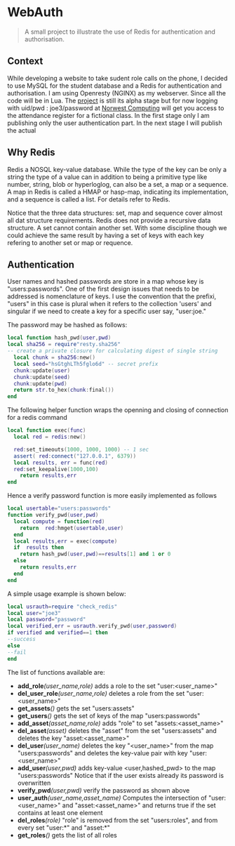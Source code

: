 # WebAuth
>A small project to illustrate the use of Redis for authentication and authorisation.

## Context
While developing a website to take sudent role calls on the phone, I decided to
use MySQL for the student database and a Redis for authentication and 
authorisation. I am using Openresty (NGINX) as my webserver. Since all the code 
will be in Lua. The [project](https://github.com/theSundayProgrammer/WebAuth) is still its alpha
stage but for now logging with uid/pwd : joe3/password  at 
[Norwest Computing](https://test.norwestcomputing.com.au/new_class) 
will get you access to the attendance register for a fictional class.
In the first stage only I am publishing only the user authentication part. In the 
next stage I will publish the actual 

## Why Redis
Redis a NOSQL key-value database. While the type of the key can be only a string
the type of a value can in addition to being a primitive type like number, string, blob or
hyperloglog, can also be a set, a map or a sequence. A map in Redis is called a
HMAP  or hasp-map, indicating its implementation, and a sequence is called a list. For details refer to Redis.

Notice that the three data structures: set, map and sequence cover almost all
dat structure requirements. Redis does not provide a recursive data structure.
A set cannot contain another set. With some discipline though we could
achieve the same result by having a set of keys with each key refering to
another set or map or requence.

## Authentication
User names and hashed passwords are store in a map whose key is 
"users:passwords". One of the first design issues that needs to be addressed
is nomenclature of keys. I use the convention that the prefixi, "users" in this
case is plural when it refers to the collection 'users' and singular if we need
to create a key for a specific user say, "user:joe." 

The password may be hashed as follows:
````lua
local function hash_pwd(user,pwd)  
local sha256 = require"resty.sha256"
-- create a private closure for calculating digest of single string
  local chunk = sha256:new() 
  local seed="hsGtghLTh5fglo6d" -- secret prefix
  chunk:update(user)
  chunk:update(seed) 
  chunk:update(pwd)               
  return str.to_hex(chunk:final())
end
````
The following helper function  wraps the openning and closing of connection for 
a redis command
````lua
local function exec(func)
  local red = redis:new()

  red:set_timeouts(1000, 1000, 1000) -- 1 sec
  assert( red:connect("127.0.0.1", 6379))
  local results, err = func(red)
  red:set_keepalive(1000,100)
    return results,err
end
````
Hence a verify password function is more easily implemented as follows
````lua
local usertable="users:passwords"
function verify_pwd(user,pwd)
  local compute = function(red)       
    return  red:hmget(usertable,user)        
  end     
  local results,err = exec(compute)
  if  results then
    return hash_pwd(user,pwd)==results[1] and 1 or 0
  else                    
    return results,err
  end                                  
end
````
A simple usage example is shown below:
````lua
local usrauth=require "check_redis"
local user="joe3"
local password="password"
local verified,err = usrauth.verify_pwd(user,password)
if verified and verified==1 then
--success
else
--fail
end
````
The list of functions available are: 

* **add_role**_(user\_name,role)_
 adds a role to the set "user:<user_name>"
* **del_user_role**_(user\_name,role)_
 deletes a role from the set "user:<user_name>"
* **get_assets**_()_
gets the set "users:assets"
* **get_users**_()_
gets the set of keys of the map "users:passwords"
* **add_asset**_(asset\_name,role)_
adds "role" to set "assets:<asset_name>"
* **del_asset**_(asset)_
deletes the "asset" from the set "users:assets" and deletes the key "asset:<asset_name>"
* **del_user**_(user\_name)_
deletes the key "<user_name>" from the map "users:passwords" and deletes the key-value pair with key "user:<user_name>"
* **add_user**_(user,pwd)_
adds key-value <user,hashed_pwd> to the map "users:passwords" Notice that if the user exists already its password is overwritten
* **verify_pwd**_(user,pwd)_
verify the password as shown above
* **user_auth**_(user\_name,asset\_name)_
Computes the intersection of "user:<user_name>" and "asset:<asset_name>" and returns true if the set contains at least one element
* **del_roles**_(role)_
"role" is removed from the set "users:roles", and from every set "user:\*" and "asset:\*"
* **get_roles**_()_
gets the list of all roles

